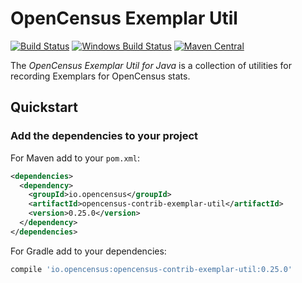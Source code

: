 # OpenCensus Exemplar Util

[![Build Status][travis-image]][travis-url]
[![Windows Build Status][appveyor-image]][appveyor-url]
[![Maven Central][maven-image]][maven-url]

The *OpenCensus Exemplar Util for Java* is a collection of utilities for recording Exemplars for 
OpenCensus stats.

## Quickstart

### Add the dependencies to your project

For Maven add to your `pom.xml`:
```xml
<dependencies>
  <dependency>
    <groupId>io.opencensus</groupId>
    <artifactId>opencensus-contrib-exemplar-util</artifactId>
    <version>0.25.0</version>
  </dependency>
</dependencies>
```

For Gradle add to your dependencies:
```groovy
compile 'io.opencensus:opencensus-contrib-exemplar-util:0.25.0'
```

[travis-image]: https://travis-ci.org/census-instrumentation/opencensus-java.svg?branch=master
[travis-url]: https://travis-ci.org/census-instrumentation/opencensus-java
[appveyor-image]: https://ci.appveyor.com/api/projects/status/hxthmpkxar4jq4be/branch/master?svg=true
[appveyor-url]: https://ci.appveyor.com/project/opencensusjavateam/opencensus-java/branch/master
[maven-image]: https://maven-badges.herokuapp.com/maven-central/io.opencensus/opencensus-contrib-exemplar-util/badge.svg
[maven-url]: https://maven-badges.herokuapp.com/maven-central/io.opencensus/opencensus-contrib-exemplar-util

